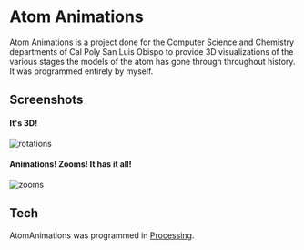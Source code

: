 # Atom Animations

Atom Animations is a project done for the Computer Science and Chemistry departments of Cal Poly San Luis Obispo to provide 3D visualizations of the various stages the models of the atom has gone through throughout history. It was programmed entirely by myself.
## Screenshots
#### It's 3D!
![rotations](https://cloud.githubusercontent.com/assets/9911531/12027116/ee36e4c2-ad76-11e5-8ad8-b9afb6a722fb.gif)
#### Animations! Zooms! It has it all!
![zooms](https://cloud.githubusercontent.com/assets/9911531/12027132/11efd0d6-ad77-11e5-8ea3-ce7c7096c320.gif)
## Tech
AtomAnimations was programmed in [Processing](Processing.org).

